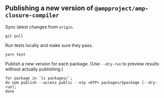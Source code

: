 ## Publishing a new version of `@ampproject/amp-closure-compiler`

Sync latest changes from `origin`.

```
git pull
```

Run tests locally and make sure they pass.
```
yarn test
```

Publish a new version for each package. (Use `--dry-run` to preview results without actually publishing.)
```
for package in `ls packages/`;
do npm publish --access public --otp <OTP> packages/$package [--dry-run];
done
```

